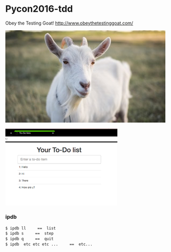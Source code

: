 # Pycon2016-tdd



Obey the Testing Goat!
http://www.obeythetestinggoat.com/

<p align="left">
  <img src="./img/testing_goat.jpg" width="500"/>
  </p>

<p align="left">
  <img src="./img/demo.png" width="350"/>
  </p>

### ipdb


```sh
$ ipdb ll     ==  list
$ ipdb s     ==  step 
$ ipdb q     ==  quit 
$ ipdb  etc etc etc ...     ==  etc... 
```


